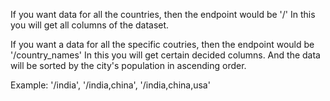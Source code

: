 If you want data for all the countries, then the endpoint would be '/'
    In this you will get all columns of the dataset.


If you want a data for all the specific coutries, then the endpoint would be '/country_names'
    In this you will get certain decided columns. And the data will be sorted by the city's population in ascending order.

Example: '/india', '/india,china', '/india,china,usa'